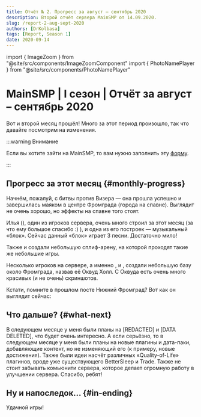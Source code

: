 ```yaml
---
title: Отчёт № 2. Прогресс за август – сентябрь 2020
description: Второй отчёт сервера MainSMP от 14.09.2020.
slug: /report-2-aug-sept-2020
authors: [DrKolbasa]
tags: [Report, Season 1]
date: 2020-09-14
---
```


import { ImageZoom } from "@site/src/components/ImageZoomComponent"
import { PhotoNamePlayer } from "@site/src/components/PhotoNamePlayer"

# MainSMP | I сезон | Отчёт за август – сентябрь 2020

Вот и второй месяц прошёл! Много за этот период произошло, так что давайте посмотрим на изменения.

<!-- truncate -->

:::warning Внимание

Если вы хотите зайти на MainSMP, то вам нужно заполнить эту [форму](https://docs.google.com/forms/d/e/1FAIpQLSd439lToKD3iWyeyhokr8FDmnviJtvespjAiwM_0_tl2tLbHw/viewform).

:::

## Прогресс за этот месяц {#monthly-progress}

<ImageZoom
  src="/img/reports/report-2-aug-sept-2020/rep2-pic1-fromgrad-beacon.png"
  alt="Маяк в центре Фромграда"
/>

Начнём, пожалуй, с битвы против Визера — она прошла успешно и завершилась маяком в центре Фромграда (города на спавне). Выглядит не очень хорошо, но эффекты на спавне того стоят.

<ImageZoom
  src="/img/reports/report-2-aug-sept-2020/rep2-pic2-muzikalnij-blok-ilya-spb-splif-arena.png"
  alt="Музыкальный блок игрока ilya_spb и сплиф-арена во Фромграде"
/>

Илья (<PhotoNamePlayer nickname="ilya_spb"/>), один из игроков сервера, очень много строил за этот месяц (за что ему большое спасибо :) ), и одна из его построек — музыкальный «блок». Сейчас данный «блок» играет 3 песни. Достаточно мило!

Также <PhotoNamePlayer nickname="rydyk777"/> и <PhotoNamePlayer nickname="Flammablelion"/> создали небольшую сплиф-арену, на которой проходят такие же небольшие игры.

<ImageZoom
  src="/img/reports/report-2-aug-sept-2020/rep2-pic3-ledenaya-doroga-v-nezere.png"
  alt="Ледяная дорога в Незере"
/>

<ImageZoom
  src="/img/reports/report-2-aug-sept-2020/rep2-pic4-spawn-v-ende.png"
  alt="Спавн в Энде"
/>

<ImageZoom
  src="/img/reports/report-2-aug-sept-2020/rep2-pic5-okvud-holl-1.png"
  alt="Скриншот № 1 Оквуд Холла возле Фромграда"
/>

Несколько игроков на сервере, а именно <PhotoNamePlayer nickname="rydyk777"/>, <PhotoNamePlayer nickname="FouRAMe"/> и <PhotoNamePlayer nickname="ilya_spb"/>, создали небольшую базу около Фромграда, назвав её Оквуд Холл. С Оквуда есть очень много красивых (и не очень) скриншотов.

<ImageZoom
  src="/img/reports/report-2-aug-sept-2020/rep2-pic6-okvud-holl-2.png"
  alt="Скриншот № 2 Оквуд Холла возле Фромграда"
/>

<ImageZoom
  src="/img/reports/report-2-aug-sept-2020/rep2-pic7-okvud-holl-3.png"
  alt="Скриншот № 3 Оквуд Холла возле Фромграда"
/>

<ImageZoom
  src="/img/reports/report-2-aug-sept-2020/rep2-pic8-okvud-holl-4.png"
  alt="Скриншот № 4 Оквуд Холла возле Фромграда"
/>

Кстати, помните в прошлом посте Нижний Фромград? Вот как он выглядит сейчас:

<ImageZoom
  src="/img/reports/report-2-aug-sept-2020/rep2-pic9-nizhnij-hab-nezera.png"
  alt="Скриншот № 4 Оквуд Холла возле Фромграда"
/>

## Что дальше? {#what-next}

В следующем месяце у меня были планы на [REDACTED] и [DATA DELETED], что будет очень интересно. А если серьёзно, то в следующем месяце у меня были планы на новые плагины и дата-паки, добавляющие контент, но не изменяющий его (к примеру, новые достижения). Также были идеи насчёт различных «Quality-of-Life» плагинов, вроде уже существующего BetterSleep и Trade. Также не стоит забывать комьюнити сервера, которое делает огромную работу в улучшении сервера. Спасибо, ребят! 

## Ну и напоследок... {#in-ending}

Удачной игры!